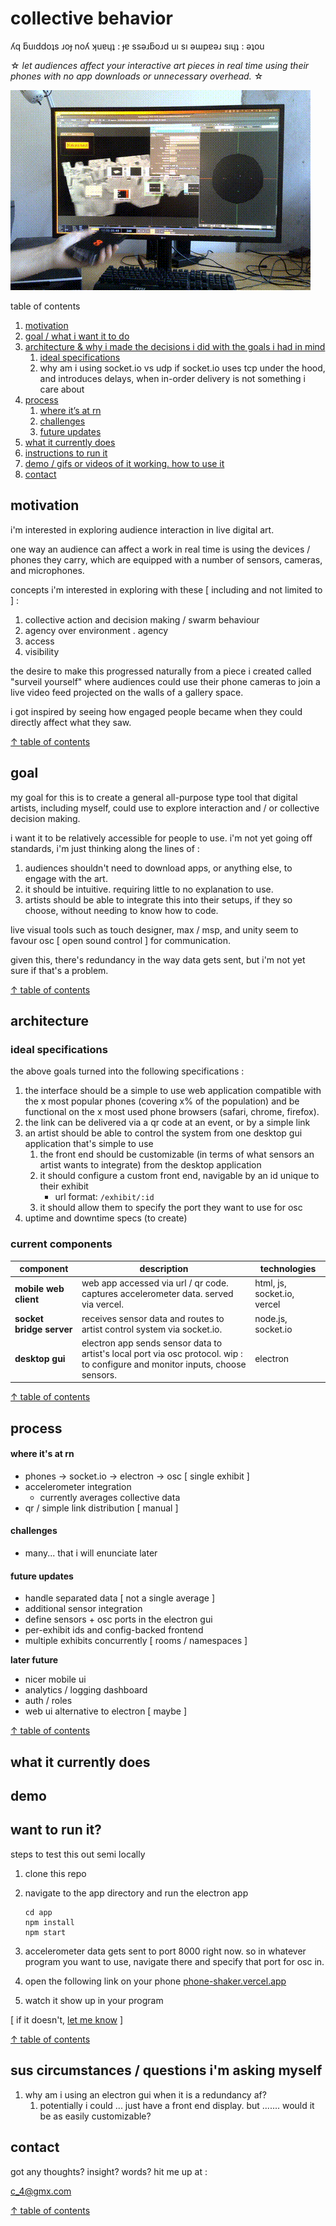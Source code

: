 # collective behavior
ʎq ƃuıddoʇs ɹoɟ noʎ ʞuɐɥʇ : ɟɐ ssǝɹƃoɹd uı sı ǝɯpɐǝɹ sıɥʇ : ǝʇou

☆ *let audiences affect your interactive art pieces in real time using their phones with no app downloads or unnecessary overhead.* ☆

![quick demo](assets/demo0.gif)

table of contents <a name="toc"></a>

 1. [motivation](#motivation)
 2. [goal / what i want it to do](#goal)
 3. [architecture & why i made the decisions i did with the goals i had in mind](#arch)
	 1. [ideal specifications](#specs)
	 2. why am i using socket.io vs udp if socket.io uses tcp under the hood, and introduces delays, when in-order delivery is not something i care about
4. [process](#process)
	1. [where it’s at rn](#where)
	3. [challenges](#challenges)
	4. [future updates](#updates)
5. [what it currently does](#does)
6. [instructions to run it](#runit)
7. [demo / gifs or videos of it working. how to use it](#demo)
9. [contact](#contact)

## motivation <a name="motivation"></a>
i'm interested in exploring audience interaction in live digital art.

one way an audience can affect a work in real time is using the devices / phones they carry, which are equipped with a number of sensors, cameras, and microphones.

concepts i'm interested in exploring with these [ including and not limited to ] :

1. collective action and decision making / swarm behaviour
2. agency over environment . agency
3. access
4. visibility

the desire to make this progressed naturally from a piece i created called "surveil yourself" where audiences could use their phone cameras to join a live video feed projected on the walls of a gallery space.

i got inspired by seeing how engaged people became when they could directly affect what they saw.

[↑ table of contents](#toc)

## goal <a name="goal"></a>

my goal for this is to create a general all-purpose type tool that digital artists, including myself, could use to explore interaction and / or collective decision making.

i want it to be relatively accessible for people to use. i'm not yet going off standards, i'm just thinking along the lines of :


1. audiences shouldn't need to download apps, or anything else, to engage with the art.
2. it should be intuitive. requiring little to no explanation to use.
3. artists should be able to integrate this into their setups, if they so choose, without needing to know how to code.

live visual tools such as touch designer, max / msp, and unity seem to favour osc [ open sound control ] for communication.

given this, there's redundancy in the way data gets sent, but i'm not yet sure if that's a problem.

[↑ table of contents](#toc)

## architecture <a name="arch"></a>
### ideal specifications <a name="specs"></a>
the above goals turned into the following specifications :

1. the interface should be a simple to use web application compatible with the x most popular phones (covering x% of the population) and be functional on the x most used phone browsers (safari, chrome, firefox).
2. the link can be delivered via a qr code at an event, or by a simple link
3. an artist should be able to control the system from one desktop gui application that's simple to use
	1. the front end should be customizable (in terms of what sensors an artist wants to integrate) from the desktop application
	2. it should configure a custom front end, navigable by an id unique to their exhibit
	   - url format: `/exhibit/:id`
	4. it should allow them to specify the port they want to use for osc
4. uptime and downtime specs (to create)
### current components
| component                 | description                                                               | technologies            |
|--------------------------|---------------------------------------------------------------------------|------------------------------|
| **mobile web client**     | web app accessed via url / qr code. captures accelerometer data. served via vercel.    | html, js, socket.io, vercel |
| **socket bridge server**  | receives sensor data and routes to artist control system via socket.io.  | node.js, socket.io  |
| **desktop gui**     | electron app sends sensor data to artist's local port via osc protocol. wip : to configure and monitor inputs, choose sensors. | electron    |

[↑ table of contents](#toc)

## process <a name="process"></a>
#### where it's at rn<a name="where"></a>
- phones → socket.io → electron → osc [ single exhibit ]
- accelerometer integration
	- currently averages collective data
- qr / simple link distribution  [ manual ]
#### challenges <a name="challenges"></a>
- many... that i will enunciate later
#### future updates <a name="updates"></a>
- handle separated data [ not a single average ]
- additional sensor integration
- define sensors + osc ports in the electron gui
- per-exhibit ids and config-backed frontend
- multiple exhibits concurrently [ rooms / namespaces ]

**later future**
- nicer mobile ui
- analytics / logging dashboard
- auth / roles
- web ui alternative to electron [ maybe ]

[↑ table of contents](#toc)

## what it currently does <a name="does"></a>
## demo <a name="demo"></a>
## want to run it? <a name="runit"></a>
steps to test this out semi locally
1. clone this repo
2. navigate to the app directory and run the electron app

    ```
    cd app
    npm install
    npm start
    ```

3. accelerometer data gets sent to port 8000 right now. so in whatever program you want to use, navigate there and specify that port for osc in.
4. open the following link on your phone [phone-shaker.vercel.app](https://phone-shaker.vercel.app)
5. watch it show up in your program

[ if it doesn't, [let me know](#contact) ]

[↑ table of contents](#toc)

## sus circumstances / questions i'm asking myself <a name="sus"></a>
1. why am i using an electron gui when it is a redundancy af?
    1. potentially i could ... just have a front end display. but ....... would it be as easily customizable?
## contact <a name="contact"></a>
got any thoughts? insight? words?
hit me up at :

c_4@gmx.com

[↑ table of contents](#toc)
